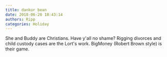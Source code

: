 ```yaml
---
title: dankor bean
date: 2018-06-20 18:43:14
authors: Ripp
categories: Holiday
---
```


 She and Buddy are Christians. Have y'all no shame?
Rigging divorces and child custody cases are the Lort's work.
BigMoney (Robert Brown style) is their game.